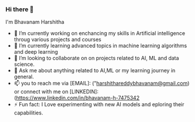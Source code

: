 ### Hi there 👋 

   I'm Bhavanam Harshitha 

- 🔭 I’m currently working on enchancing my skills in Artificial intelligence throug various projects and courses
- 🌱 I’m currently learning advanced topics in machine learning algorithms and deep learning
- 👯 I’m looking to collaborate on on projects related to AI, ML and data science.
- 💬 Ask me about anything related to AI,ML or my learning journey in general.
- 📫 you to reach me via [EMAIL]: ("harshithareddybhavanam@gmail.com) or connect with me on [LINKEDIN]: (https://www.linkedin.com/in/bhavanam-h-7475342
- ⚡ Fun fact: I Love experimenting with new AI models and eploring their capabilities.
